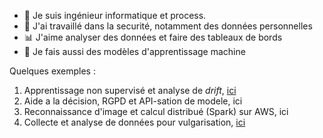 - 👋 Je suis ingénieur informatique et process.
- 🔐 J'ai travaillé dans la securité, notamment des données personnelles
- 📊 J'aime analyser des données et faire des tableaux de bords
- 🤖 Je fais aussi des modèles d'apprentissage machine

Quelques exemples :
1. Apprentissage non supervisé et analyse de _drift_, [ici](https://github.com/MaximoRose/segmentation_client_python)
2. Aide a la décision, RGPD et API-sation de modele, ici
3. Reconnaissance d'image et calcul distribué (Spark) sur AWS, ici
4. Collecte et analyse de données pour vulgarisation, [ici](https://s01.810.fr/)


<!---
MaximoRose/MaximoRose is a ✨ special ✨ repository because its `README.md` (this file) appears on your GitHub profile.
You can click the Preview link to take a look at your changes.
--->
